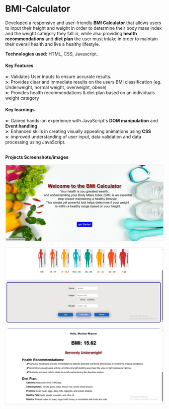 # BMI-Calculator
Developed a responsive and user-friendly <b>BMI Calculator</b> that allows users to input their height and weight in order to determine their body mass index and the weight category they fall in, while also providing <b>health recommendations</b> and <b>diet plan</b> the user must intake in order to maintain their overall health and live a healthy lifestyle.<br>

<b>Technologies used:</b> HTML, CSS, Javascript.

<h4>Key Features</h4>
<b>></b>: Validates User inputs to ensure accurate results.<br>
<b>></b>: Provides clear and immediate results on the users BMI classification (eg. Underweight, normal weight, overweight, obese)<br>
<b>></b>: Provides health recommendations & diet plan based on an individuals weight category<br>

<h4>Key learnings</h4>
<b>></b>: Gained hands-on experience with JavaScript's <b>DOM manipulation</b> and <b>Event handling.</b><br>
<b>></b>: Enhanced skills in creating visually appealing animations using <b>CSS</b><br>
<b>></b>: improved understanding of user input, data validation and data processing using JavaScript.<br><br>

<b>Projects Screenshots/images</b>

![image alt](https://github.com/Muskan-codebase/BMI-Calculator/blob/5b765388477b1019ace9e8fc429ae481bfe1dc0e/index.JPG)

![image alt](https://github.com/Muskan-codebase/BMI-Calculator/blob/15d0e2085dba6263ebccd5262c27bd08d91927b7/calculator2.JPG)

![image alt](https://github.com/Muskan-codebase/BMI-Calculator/blob/058a06bedcfb6d5da53166d5cd074f1d76c27155/users_bmi_result.JPG)








